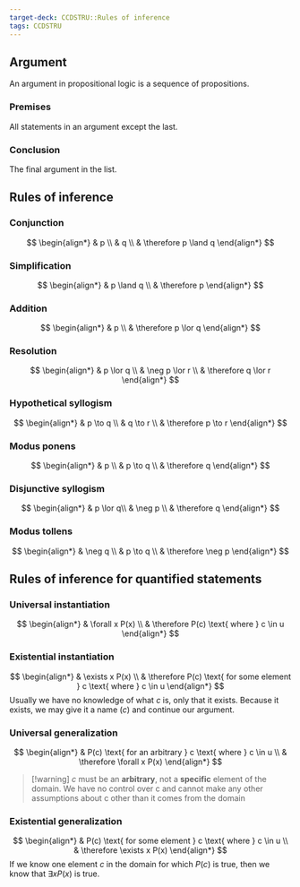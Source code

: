 ```yaml
---
target-deck: CCDSTRU::Rules of inference
tags: CCDSTRU
---
```


## Argument

An argument in propositional logic is a sequence of propositions.
<!--ID: 1706696346835-->


### Premises

All statements in an argument except the last.
<!--ID: 1706696346838-->


### Conclusion

The final argument in the list.
<!--ID: 1706696346840-->


## Rules of inference

### Conjunction

$$
\begin{align*}
& p \\
& q \\
& \therefore p \land q
\end{align*}
$$
<!--ID: 1706696346843-->


### Simplification

$$
\begin{align*}
& p \land q \\
& \therefore p
\end{align*}
$$
<!--ID: 1706696346846-->


### Addition

$$
\begin{align*}
& p \\
& \therefore p \lor q
\end{align*}
$$
<!--ID: 1706696346849-->


### Resolution

$$
\begin{align*}
& p \lor q \\
& \neg p \lor r \\
& \therefore q \lor r
\end{align*}
$$
<!--ID: 1706696346854-->


### Hypothetical syllogism

$$
\begin{align*}
& p \to q \\
& q \to r \\
& \therefore p \to r
\end{align*}
$$
<!--ID: 1706696346857-->


### Modus ponens

$$
\begin{align*}
& p \\
& p \to q \\
& \therefore q
\end{align*}
$$
<!--ID: 1706696346860-->


### Disjunctive syllogism

$$
\begin{align*}
& p \lor q\\
& \neg p \\
& \therefore q
\end{align*}
$$
<!--ID: 1706696346862-->


### Modus tollens

$$
\begin{align*}
& \neg q \\
& p \to q \\
& \therefore \neg p
\end{align*}
$$
<!--ID: 1706696346865-->

## Rules of inference for quantified statements

### Universal instantiation

$$
\begin{align*}
& \forall x P(x) \\
& \therefore P(c) \text{ where } c \in u
\end{align*}
$$
<!--ID: 1707552668477-->


### Existential instantiation

$$
\begin{align*}
& \exists x P(x) \\
& \therefore P(c) \text{ for some element } c \text{ where } c \in u
\end{align*}
$$
Usually we have no knowledge of what $c$ is, only that it exists. Because it exists, we may give it a name ($c$) and continue our argument.
<!--ID: 1707552668484-->


### Universal generalization

$$
\begin{align*}
& P(c) \text{ for an arbitrary } c \text{ where } c \in u \\
& \therefore \forall x P(x)
\end{align*}
$$
>[!warning] $c$ must be an **arbitrary**, not a **specific** element of the domain. We have no control over c and cannot make any other assumptions about c other than it comes from the domain
<!--ID: 1707552668490-->


### Existential generalization

$$
\begin{align*}
& P(c) \text{ for some element } c \text{ where } c \in u \\
& \therefore \exists x P(x)
\end{align*}
$$
If we know one element $c$ in the domain for which $P(c)$ is true, then we know that $\exists x P(x)$ is true.
<!--ID: 1707552668495-->
